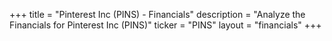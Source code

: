 +++
title = "Pinterest Inc (PINS) - Financials"
description = "Analyze the Financials for Pinterest Inc (PINS)"
ticker = "PINS"
layout = "financials"
+++

